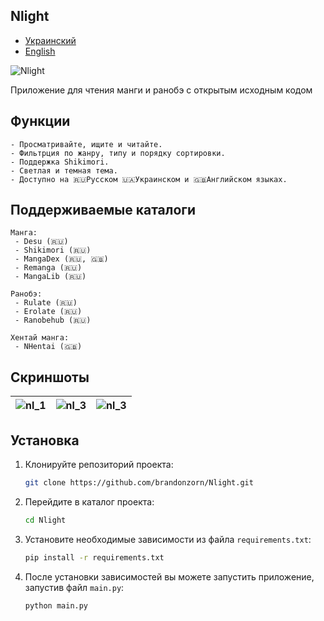 ## Nlight
- [Украинский](./.github/readme/README_uk.md)
- [English](./.github/readme/README_en.md)

![Nlight](https://github.com/brandonzorn/Nlight/assets/68778953/2e2d3ed8-eef6-4b44-a824-7d38c7a78ea9)


Приложение для чтения манги и ранобэ с открытым исходным кодом

## Функции

    - Просматривайте, ищите и читайте.
    - Фильтрция по жанру, типу и порядку сортировки.
    - Поддержка Shikimori.
    - Светлая и темная тема.
    - Доступно на 🇷🇺Русском 🇺🇦Украинском и 🇬🇧Английском языках.

## Поддерживаемые каталоги

    Манга:
     - Desu (🇷🇺)
     - Shikimori (🇷🇺)
     - MangaDex (🇷🇺, 🇬🇧)
     - Remanga (🇷🇺)
     - MangaLib (🇷🇺)

    Ранобэ:
     - Rulate (🇷🇺)
     - Erolate (🇷🇺)
     - Ranobehub (🇷🇺)

    Хентай манга:
     - NHentai (🇬🇧)

## Скриншоты


| ![nl_1](https://github.com/brandonzorn/Nlight/assets/68778953/f714165d-5df6-4b38-89a6-02d940172469) | ![nl_3](https://github.com/brandonzorn/Nlight/assets/68778953/1da43e9a-52af-402d-8f30-189f31a31ba2) | ![nl_3](https://github.com/brandonzorn/Nlight/assets/68778953/168f00a3-4174-41ba-8773-4548ef7ced9b) |
|-----------------------------------------|-----------------------------------------|-----------------------------------------|

## Установка

1. Клонируйте репозиторий проекта:
    ```bash
    git clone https://github.com/brandonzorn/Nlight.git
    ```

2. Перейдите в каталог проекта:
    ```bash
    cd Nlight
    ```

3. Установите необходимые зависимости из файла `requirements.txt`:
    ```bash
    pip install -r requirements.txt
    ```

4. После установки зависимостей вы можете запустить приложение, запустив файл `main.py`:
    ```bash
    python main.py
    ```
